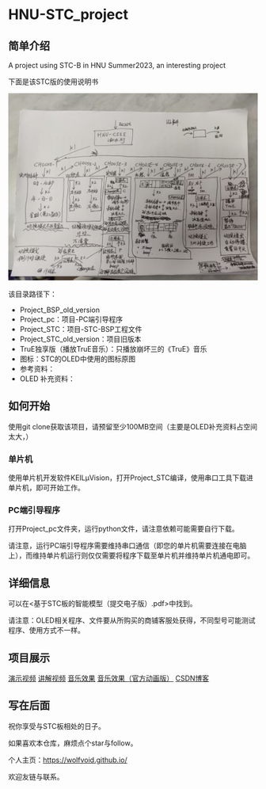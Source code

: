 # HNU-STC_project
## 简单介绍

A project using STC-B in HNU Summer2023, an interesting project

下面是该STC版的使用说明书

![](STC说明书.jpg)

该目录路径下：

- Project_BSP_old_version
- Project_pc：项目-PC端引导程序
- Project_STC：项目-STC-BSP工程文件
- Project_STC_old_version：项目旧版本
- TruE独享版（播放TruE音乐）：只播放崩坏三的《TruE》音乐
- 图标：STC的OLED中使用的图标原图
- 参考资料：
- OLED 补充资料：

## 如何开始

使用git clone获取该项目，请预留至少100MB空间（主要是OLED补充资料占空间太大，）

### 单片机

使用单片机开发软件KEILμVision，打开Project_STC编译，使用串口工具下载进单片机，即可开始工作。

### PC端引导程序

打开Project_pc文件夹，运行python文件，请注意依赖可能需要自行下载。

请注意，运行PC端引导程序需要维持串口通信（即您的单片机需要连接在电脑上），而维持单片机运行则仅仅需要将程序下载至单片机并维持单片机通电即可。

## 详细信息

可以在<基于STC板的智能模型（提交电子版）.pdf>中找到。

请注意：OLED相关程序、文件要从所购买的商铺客服处获得，不同型号可能测试程序、使用方式不一样。

## 项目展示

[演示视频](https://www.bilibili.com/video/BV1Kp4y1P7hG/)
[讲解视频](https://www.bilibili.com/video/BV1ik4y1w7E2/)
[音乐效果](https://www.bilibili.com/video/BV17X4y1E75W/)
[音乐效果（官方动画版）](https://www.bilibili.com/video/BV1ak4y1g7cb/)
[CSDN博客](https://blog.csdn.net/qq_39480177/article/details/132802308)

## 写在后面

祝你享受与STC板相处的日子。

如果喜欢本仓库，麻烦点个star与follow。

个人主页：https://wolfvoid.github.io/

欢迎友链与联系。
